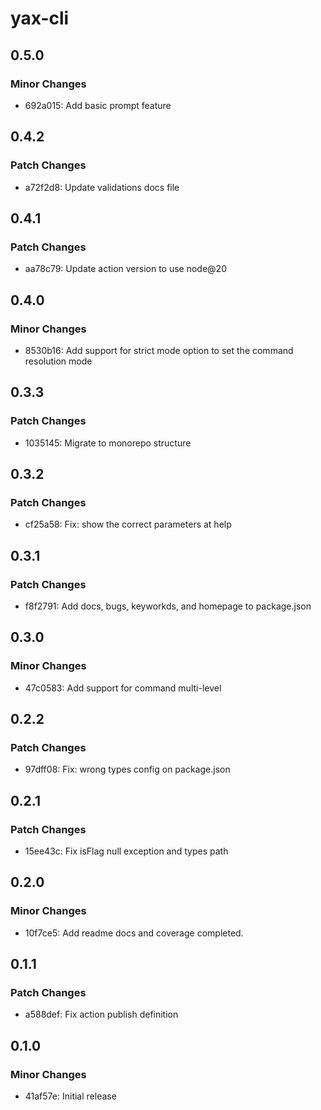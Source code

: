 # yax-cli

## 0.5.0

### Minor Changes

- 692a015: Add basic prompt feature

## 0.4.2

### Patch Changes

- a72f2d8: Update validations docs file

## 0.4.1

### Patch Changes

- aa78c79: Update action version to use node@20

## 0.4.0

### Minor Changes

- 8530b16: Add support for strict mode option to set the command resolution mode

## 0.3.3

### Patch Changes

- 1035145: Migrate to monorepo structure

## 0.3.2

### Patch Changes

- cf25a58: Fix: show the correct parameters at help

## 0.3.1

### Patch Changes

- f8f2791: Add docs, bugs, keyworkds, and homepage to package.json

## 0.3.0

### Minor Changes

- 47c0583: Add support for command multi-level

## 0.2.2

### Patch Changes

- 97dff08: Fix: wrong types config on package.json

## 0.2.1

### Patch Changes

- 15ee43c: Fix isFlag null exception and types path

## 0.2.0

### Minor Changes

- 10f7ce5: Add readme docs and coverage completed.

## 0.1.1

### Patch Changes

- a588def: Fix action publish definition

## 0.1.0

### Minor Changes

- 41af57e: Initial release

